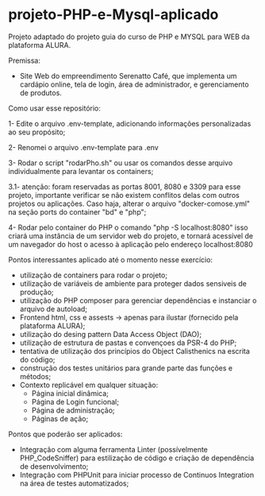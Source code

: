 # projeto-PHP-e-Mysql-aplicado
Projeto adaptado do projeto guia do curso de PHP e MYSQL para WEB da plataforma ALURA.

Premissa:
- Site Web do empreendimento Serenatto Café, que implementa um cardápio online, tela de login, área de administrador, e gerenciamento de produtos.

Como usar esse repositório:

1- Edite o arquivo .env-template, adicionando informações personalizadas ao seu propósito;

2- Renomei o arquivo .env-template para .env

3- Rodar o script "rodarPho.sh" ou usar os comandos desse arquivo individualmente para levantar os containers;

3.1- atenção: foram reservadas as portas 8001, 8080 e 3309 para esse projeto, importante verificar se não existem conflitos delas com outros projetos ou aplicações. Caso haja, alterar o arquivo "docker-comose.yml" na seção ports do container "bd" e "php";

4- Rodar pelo container do PHP o comando "php -S localhost:8080" isso criará uma instância de um servidor web do projeto, e tornará acessível de um navegador do host o acesso à aplicação pelo endereço localhost:8080



Pontos interessantes aplicado até o momento nesse exercício:
- utilização de containers para rodar o projeto;
- utilização de variáveis de ambiente para proteger dados sensiveis de produção;
- utilização do PHP composer para gerenciar dependências e instanciar o arquivo de autoload;
- Frontend html, css e assests -> apenas para ilustar (fornecido pela plataforma ALURA);
- utilização do desing pattern Data Access Object (DAO);
- utilização de estrutura de pastas e convençoes da PSR-4 do PHP;
- tentativa de utilização dos princípios do Object Calisthenics na escrita do código;
- construção dos testes unitários para grande parte das funções e métodos;
- Contexto replicável em qualquer situação:
    - Página inicial dinâmica;
    - Página de Login funcional;
    - Página de administração;
    - Páginas de ação;

Pontos que poderão ser aplicados:
- Integração com alguma ferramenta Linter (possívelmente PHP_CodeSniffer) para estilização de código e criação de dependência de desenvolvimento;
- Integração com PHPUnit para iniciar processo de Continuos Integration na área de testes automatizados;

